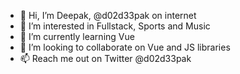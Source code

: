 - 👋 Hi, I’m Deepak, @d02d33pak on internet
- 👀 I’m interested in Fullstack, Sports and Music
- 🌱 I’m currently learning Vue
- 👾 I’m looking to collaborate on Vue and JS libraries
- 📫 Reach me out on Twitter @d02d33pak

<!---
d02d33pak/d02d33pak is a ✨ special ✨ repository because its `README.md` (this file) appears on your GitHub profile.
You can click the Preview link to take a look at your changes.
--->
